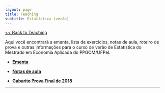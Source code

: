 ```yaml
---
layout: page
title: Teaching
subtitle: Estatística (verão)
---
```


[<< Back to Teaching](/teaching)

Aqui você encontrará a ementa, lista de exercícios, notas de aula, roteiro de prova e outras informações para o curso de verão de Estatística do Mestrado em Economia Aplicada do PPGOM/UFPel.

- **[Ementa](/files/statverao-ementa.pdf)**

- **[Notas de aula](/files/statverao-aulas.pdf)**

- **[Gabarito Prova Final de 2018](/files/prova-estatistica-2018.pdf)**

---
